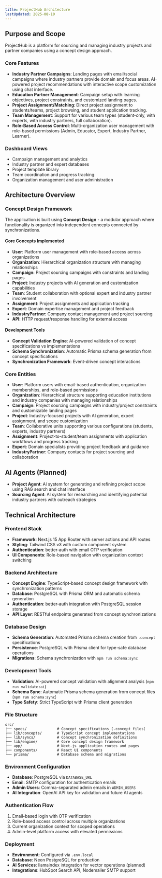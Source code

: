 ```yaml
---
title: ProjectHub Architecture
lastUpdated: 2025-08-10
---
```


## Purpose and Scope
ProjectHub is a platform for sourcing and managing industry projects and partner companies using a concept design approach.

### Core Features
- **Industry Partner Campaigns**: Landing pages with email/social campaigns where industry partners provide domain and focus areas. AI-powered project recommendations with interactive scope customization using chat interface.
- **Education Partner Management**: Campaign setup with learning objectives, project constraints, and customized landing pages.
- **Project Assignment/Matching**: Direct project assignment to students/teams, project browsing, and student application tracking.
- **Team Management**: Support for various team types (student-only, with experts, with industry partners, full collaboration).
- **Role-Based Access Control**: Multi-organization user management with role-based permissions (Admin, Educator, Expert, Industry Partner, Learner).

### Dashboard Views
- Campaign management and analytics
- Industry partner and expert databases
- Project template library
- Team coordination and progress tracking
- Organization management and user administration

## Architecture Overview

### Concept Design Framework
The application is built using **Concept Design** - a modular approach where functionality is organized into independent concepts connected by synchronizations.

#### Core Concepts Implemented
- **User**: Platform user management with role-based access across organizations
- **Organization**: Hierarchical organization structure with managing relationships
- **Campaign**: Project sourcing campaigns with constraints and landing pages
- **Project**: Industry projects with AI generation and customization capabilities
- **Team**: Student collaboration with optional expert and industry partner involvement
- **Assignment**: Project assignments and application tracking
- **Expert**: Domain expertise management and project feedback
- **IndustryPartner**: Company contact management and project sourcing
- **API**: HTTP request/response handling for external access

#### Development Tools
- **Concept Validation Engine**: AI-powered validation of concept specifications vs implementations
- **Schema Synchronization**: Automatic Prisma schema generation from concept specifications
- **Synchronization Framework**: Event-driven concept interactions

### Core Entities

- **User**: Platform users with email-based authentication, organization memberships, and role-based permissions
- **Organization**: Hierarchical structure supporting education institutions and industry companies with managing relationships
- **Campaign**: Project sourcing campaigns with industry/project constraints and customizable landing pages
- **Project**: Industry-focused projects with AI generation, expert assignment, and scope customization
- **Team**: Collaborative units supporting various configurations (students, experts, industry partners)
- **Assignment**: Project-to-student/team assignments with application workflows and progress tracking
- **Expert**: Domain specialists providing project feedback and guidance
- **IndustryPartner**: Company contacts for project sourcing and collaboration

## AI Agents (Planned)
- **Project Agent**: AI system for generating and refining project scope using RAG search and chat interface
- **Sourcing Agent**: AI system for researching and identifying potential industry partners with outreach strategies

## Technical Architecture

### Frontend Stack
- **Framework**: Next.js 15 App Router with server actions and API routes
- **Styling**: Tailwind CSS v3 with custom component system
- **Authentication**: better-auth with email OTP verification
- **UI Components**: Role-based navigation with organization context switching

### Backend Architecture
- **Concept Engine**: TypeScript-based concept design framework with synchronization patterns
- **Database**: PostgreSQL with Prisma ORM and automatic schema generation
- **Authentication**: better-auth integration with PostgreSQL session storage
- **API Layer**: RESTful endpoints generated from concept synchronizations

### Database Design
- **Schema Generation**: Automated Prisma schema creation from `.concept` specifications
- **Persistence**: PostgreSQL with Prisma client for type-safe database operations
- **Migrations**: Schema synchronization with `npm run schema:sync`

### Development Tools
- **Validation**: AI-powered concept validation with alignment analysis (`npm run validate:ai`)
- **Schema Sync**: Automatic Prisma schema generation from concept files (`npm run schema:sync`)
- **Type Safety**: Strict TypeScript with Prisma client generation

### File Structure
```
src/
├── specs/              # Concept specifications (.concept files)
├── lib/concepts/       # TypeScript concept implementations
├── lib/syncs/          # Concept synchronization definitions
├── lib/engine/         # Core concept design framework
├── app/                # Next.js application routes and pages
├── components/         # React UI components
└── prisma/             # Database schema and migrations
```

### Environment Configuration
- **Database**: PostgreSQL via `DATABASE_URL`
- **Email**: SMTP configuration for authentication emails
- **Admin Users**: Comma-separated admin emails in `ADMIN_USERS`
- **AI Integration**: OpenAI API key for validation and future AI agents

### Authentication Flow
1. Email-based login with OTP verification
2. Role-based access control across multiple organizations
3. Current organization context for scoped operations
4. Admin-level platform access with elevated permissions

### Deployment
- **Environment**: Configured via `.env.local`
- **Database**: Neon PostgreSQL for production
- **AI Services**: llamaindex integration for vector operations (planned)
- **Integrations**: HubSpot Search API, Nodemailer SMTP support
